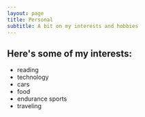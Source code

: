```yaml
---
layout: page
title: Personal
subtitle: A bit on my interests and hobbies
---
```


## Here's some of my interests:
- reading
- technology
- cars
- food
- endurance sports
- traveling